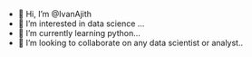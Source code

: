 - 👋 Hi, I’m @IvanAjith
- 👀 I’m interested in data science ...
- 🌱 I’m currently learning python...
- 💞️ I’m looking to collaborate on any data scientist or analyst..

<!---
IvanAjith/IvanAjith is a ✨ special ✨ repository because its `README.md` (this file) appears on your GitHub profile.
You can click the Preview link to take a look at your changes.
--->
